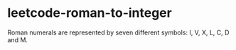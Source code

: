 # leetcode-roman-to-integer
Roman numerals are represented by seven different symbols: I, V, X, L, C, D and M.

